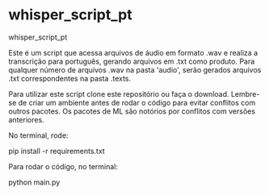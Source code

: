 # whisper_script_pt
whisper_script_pt

Este é um script que acessa arquivos de áudio em formato .wav e realiza a transcrição para português, gerando arquivos em .txt como produto. Para qualquer número de arquivos .wav na pasta 'audio', serão gerados arquivos .txt correspondentes na pasta .texts.

Para utilizar este script clone este repositório ou faça o download. Lembre-se de criar um ambiente antes de rodar o código para evitar conflitos com outros pacotes. Os pacotes de ML são notórios por conflitos com versões anteriores. 

No terminal, rode:

pip install -r requirements.txt

Para rodar o código, no terminal:

python main.py


